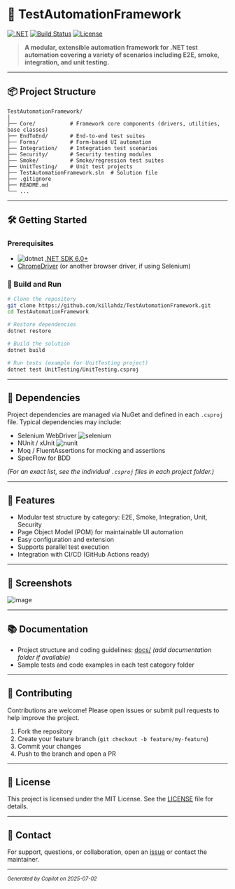 # 🚦 TestAutomationFramework

[![.NET](https://img.shields.io/badge/.NET-Automation-blueviolet?logo=dotnet)](https://dotnet.microsoft.com/)
[![Build Status](https://img.shields.io/github/actions/workflow/status/killahdz/TestAutomationFramework/ci.yml?branch=master)](../../actions)
[![License](https://img.shields.io/github/license/killahdz/TestAutomationFramework)](LICENSE)

> **A modular, extensible automation framework for .NET test automation covering a variety of scenarios including E2E, smoke, integration, and unit testing.**

---

## 📦 Project Structure

```
TestAutomationFramework/
│
├── Core/           # Framework core components (drivers, utilities, base classes)
├── EndToEnd/       # End-to-end test suites
├── Forms/          # Form-based UI automation
├── Integration/    # Integration test scenarios
├── Security/       # Security testing modules
├── Smoke/          # Smoke/regression test suites
├── UnitTesting/    # Unit test projects
├── TestAutomationFramework.sln  # Solution file
├── .gitignore
├── README.md
└── ...
```

---

## 🛠️ Getting Started

### Prerequisites

- ![dotnet](https://img.shields.io/badge/dotnet-%3E%3D6.0-blue?logo=dotnet) [.NET SDK 6.0+](https://dotnet.microsoft.com/download)
- [ChromeDriver](https://chromedriver.chromium.org/) (or another browser driver, if using Selenium)

### 🔨 Build and Run

```bash
# Clone the repository
git clone https://github.com/killahdz/TestAutomationFramework.git
cd TestAutomationFramework

# Restore dependencies
dotnet restore

# Build the solution
dotnet build

# Run tests (example for UnitTesting project)
dotnet test UnitTesting/UnitTesting.csproj
```

---

## 🧩 Dependencies

Project dependencies are managed via NuGet and defined in each `.csproj` file. Typical dependencies may include:

- Selenium WebDriver ![selenium](https://img.shields.io/badge/Selenium-Automation-green?logo=selenium)
- NUnit / xUnit ![nunit](https://img.shields.io/badge/NUnit-Testing-blue?logo=nunit)
- Moq / FluentAssertions for mocking and assertions
- SpecFlow for BDD

*(For an exact list, see the individual `.csproj` files in each project folder.)*

---

## 🚀 Features

- Modular test structure by category: E2E, Smoke, Integration, Unit, Security
- Page Object Model (POM) for maintainable UI automation
- Easy configuration and extension
- Supports parallel test execution
- Integration with CI/CD (GitHub Actions ready)

---

## 📸 Screenshots

<!-- Add screenshots or diagrams if available -->
![image](https://github.com/user-attachments/assets/f72db330-a3f8-49c4-8c08-148cdd235f03)


---

## 📚 Documentation

- Project structure and coding guidelines: [docs/](docs/) *(add documentation folder if available)*
- Sample tests and code examples in each test category folder

---

## 🤝 Contributing

Contributions are welcome! Please open issues or submit pull requests to help improve the project.

1. Fork the repository
2. Create your feature branch (`git checkout -b feature/my-feature`)
3. Commit your changes
4. Push to the branch and open a PR

---

## 📝 License

This project is licensed under the MIT License. See the [LICENSE](LICENSE) file for details.

---

## 💬 Contact

For support, questions, or collaboration, open an [issue](../../issues) or contact the maintainer.

---

<sub>_Generated by Copilot on 2025-07-02_</sub>
